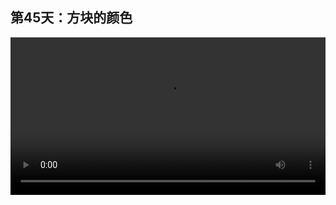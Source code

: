 ## 第45天：方块的颜色
 

<video width="100%" controls controlslist="nodownload nofullscreen noremoteplayback" disablePictureInPicture>
  <source src="https://api.keepwork.com/ts-storage/siteFiles/14500/raw#1593682197159session45.webm" type="video/webm">
  <source src="https://api.keepwork.com/ts-storage/siteFiles/14501/raw#1593682205016session45small.mp4" type="video/mp4" />
   
  你的浏览器不支持播放
</video>
<style>
video::-webkit-media-controls-fullscreen-button { display: none; } 
</style>



### 字幕

在Paracraft中有很多方块是可以有颜色的。
比如我们到**工具**项下。
我们看，这里的一排方块，
包含彩色方块，金属方块，透明方块，
楼梯，沙石，斜面，半砖，栏杆，墙，地毯等等，
所有这些模型都是可以有颜色的。
像这样。
所有带颜色的方块都可以通过**Alt+左键**在场景中拾取颜色。
比如我们Alt+左键点击这个人物浅蓝色的头发。
我们看，就可以把斜面变成这种颜色。
**Shift+滚轮**可以调亮颜色，
或者调暗颜色。
**+** 和 **-** 可以增加和降低饱和度。
像这样。

### 动手练习
模仿制作一个相同的有多个透明物体的电影方块。